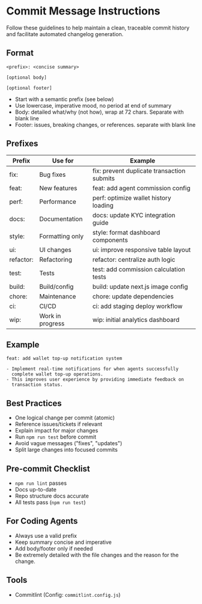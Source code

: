 # Commit Message Instructions

Follow these guidelines to help maintain a clean, traceable commit history and facilitate automated changelog generation.


## Format

```
<prefix>: <concise summary>

[optional body]

[optional footer]
```
- Start with a semantic prefix (see below)
- Use lowercase, imperative mood, no period at end of summary
- Body: detailed what/why (not how), wrap at 72 chars. Separate with blank line
- Footer: issues, breaking changes, or references. separate with blank line


## Prefixes

| Prefix     | Use for                       | Example                                      |
|------------|-------------------------------|----------------------------------------------|
| fix:       | Bug fixes                     | fix: prevent duplicate transaction submits   |
| feat:      | New features                  | feat: add agent commission config            |
| perf:      | Performance                   | perf: optimize wallet history loading        |
| docs:      | Documentation                 | docs: update KYC integration guide           |
| style:     | Formatting only               | style: format dashboard components           |
| ui:        | UI changes                    | ui: improve responsive table layout          |
| refactor:  | Refactoring                   | refactor: centralize auth logic              |
| test:      | Tests                         | test: add commission calculation tests       |
| build:     | Build/config                  | build: update next.js image config           |
| chore:     | Maintenance                   | chore: update dependencies                   |
| ci:        | CI/CD                         | ci: add staging deploy workflow              |
| wip:       | Work in progress              | wip: initial analytics dashboard             |


## Example

```
feat: add wallet top-up notification system

- Implement real-time notifications for when agents successfully
  complete wallet top-up operations.
- This improves user experience by providing immediate feedback on
  transaction status.
```


## Best Practices
- One logical change per commit (atomic)
- Reference issues/tickets if relevant
- Explain impact for major changes
- Run `npm run test` before commit
- Avoid vague messages ("fixes", "updates")
- Split large changes into focused commits


## Pre-commit Checklist
- `npm run lint` passes
- Docs up-to-date
- Repo structure docs accurate
- All tests pass (`npm run test`)


## For Coding Agents
- Always use a valid prefix
- Keep summary concise and imperative
- Add body/footer only if needed
- Be extremely detailed with the file changes and the reason for the change.


## Tools
- Commitlint (Config: `commitlint.config.js`)
